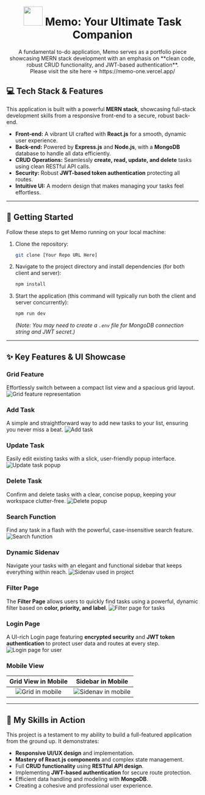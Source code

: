 <div align="center">
<h1><img src='client/public/favicon.png' width="50" height="50"></img> Memo: Your Ultimate Task Companion</h1>
<p>A fundamental to-do application, Memo serves as a portfolio piece showcasing MERN stack development with an emphasis on **clean code, robust CRUD functionality, and JWT-based authentication**.<br>
Please visit the site here -> <a>https://memo-one.vercel.app/</a>
</p>
</div>

## 💻 Tech Stack & Features

This application is built with a powerful **MERN stack**, showcasing full-stack development skills from a responsive front-end to a secure, robust back-end.

- **Front-end:** A vibrant UI crafted with **React.js** for a smooth, dynamic user experience.
- **Back-end:** Powered by **Express.js** and **Node.js**, with a **MongoDB** database to handle all data efficiently.
- **CRUD Operations:** Seamlessly **create, read, update, and delete** tasks using clean RESTful API calls.
- **Security:** Robust **JWT-based token authentication** protecting all routes.
- **Intuitive UI:** A modern design that makes managing your tasks feel effortless.

---

## 🚀 Getting Started

Follow these steps to get Memo running on your local machine:

1.  Clone the repository:
    ```bash
    git clone [Your Repo URL Here]
    ```
2.  Navigate to the project directory and install dependencies (for both client and server):
    ```bash
    npm install
    ```
3.  Start the application (this command will typically run both the client and server concurrently):
    ```bash
    npm run dev
    ```
    _(Note: You may need to create a `.env` file for MongoDB connection string and JWT secret.)_

---

## ✨ Key Features & UI Showcase

### Grid Feature

Effortlessly switch between a compact list view and a spacious grid layout.
![Grid feature representation](project_images/grid.jpg)

### Add Task

A simple and straightforward way to add new tasks to your list, ensuring you never miss a beat.
![Add task](project_images/add_task.jpg)

### Update Task

Easily edit existing tasks with a slick, user-friendly popup interface.
![Update task popup](project_images/update.jpg)

### Delete Task

Confirm and delete tasks with a clear, concise popup, keeping your workspace clutter-free.
![Delete popup](project_images/delete_popup.jpg)

### Search Function

Find any task in a flash with the powerful, case-insensitive search feature.
![Search function](project_images/searched.jpg)

### Dynamic Sidenav

Navigate your tasks with an elegant and functional sidebar that keeps everything within reach.
![Sidenav used in project](project_images/side_nav.jpg)

### Filter Page

The **Filter Page** allows users to quickly find tasks using a powerful, dynamic filter based on **color, priority, and label**.
![Filter page for tasks](project_images/filter_page.jpg)

### Login Page

A UI-rich Login page featuring **encrypted security** and **JWT token authentication** to protect user data and routes at every step.
![Login page for user](project_images/login.jpg)

### Mobile View

|                  Grid View in Mobile                   |                    Sidebar in Mobile                     |
| :----------------------------------------------------: | :------------------------------------------------------: |
| ![Grid in mobile](project_images/gridViewInMobile.jpg) | ![Sidenav in mobile](project_images/sidebarInMobile.jpg) |

---

## 🌟 My Skills in Action

This project is a testament to my ability to build a full-featured application from the ground up. It demonstrates:

- **Responsive UI/UX design** and implementation.
- **Mastery of React.js components** and complex state management.
- Full **CRUD functionality** using **RESTful API design**.
- Implementing **JWT-based authentication** for secure route protection.
- Efficient data handling and modeling with **MongoDB**.
- Creating a cohesive and professional user experience.
